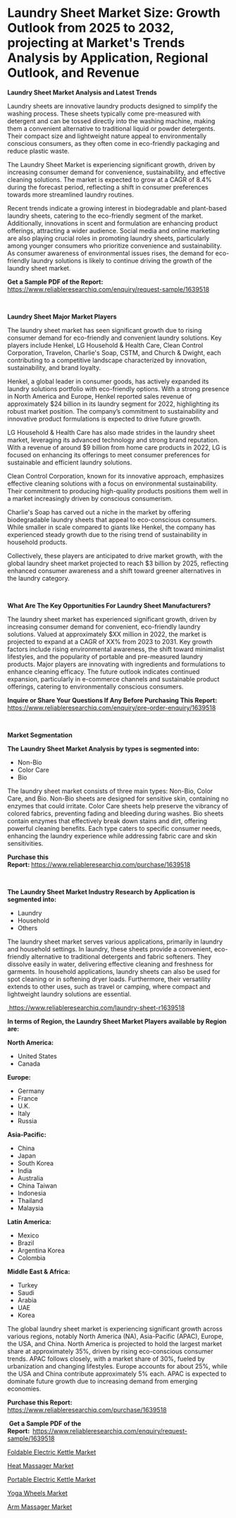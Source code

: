 <p><h1>Laundry Sheet Market Size: Growth Outlook from 2025 to 2032, projecting at Market's Trends Analysis by Application, Regional Outlook, and Revenue</h1></p><p><strong>Laundry Sheet Market Analysis and Latest Trends</strong></p>
<p><p>Laundry sheets are innovative laundry products designed to simplify the washing process. These sheets typically come pre-measured with detergent and can be tossed directly into the washing machine, making them a convenient alternative to traditional liquid or powder detergents. Their compact size and lightweight nature appeal to environmentally conscious consumers, as they often come in eco-friendly packaging and reduce plastic waste.</p><p>The Laundry Sheet Market is experiencing significant growth, driven by increasing consumer demand for convenience, sustainability, and effective cleaning solutions. The market is expected to grow at a CAGR of 8.4% during the forecast period, reflecting a shift in consumer preferences towards more streamlined laundry routines. </p><p>Recent trends indicate a growing interest in biodegradable and plant-based laundry sheets, catering to the eco-friendly segment of the market. Additionally, innovations in scent and formulation are enhancing product offerings, attracting a wider audience. Social media and online marketing are also playing crucial roles in promoting laundry sheets, particularly among younger consumers who prioritize convenience and sustainability. As consumer awareness of environmental issues rises, the demand for eco-friendly laundry solutions is likely to continue driving the growth of the laundry sheet market.</p></p>
<p><strong>Get a Sample PDF of the Report:&nbsp;</strong> <a href="https://www.reliableresearchiq.com/enquiry/request-sample/1639518?utm_campaign=1121&utm_medium=2&utm_source=Github&utm_content=ia&utm_term=08022025&utm_id=laundry-sheet">https://www.reliableresearchiq.com/enquiry/request-sample/1639518</a></p>
<p>&nbsp;</p>
<p><strong>Laundry Sheet Major Market Players</strong></p>
<p><p>The laundry sheet market has seen significant growth due to rising consumer demand for eco-friendly and convenient laundry solutions. Key players include Henkel, LG Household & Health Care, Clean Control Corporation, Travelon, Charlie's Soap, CSTM, and Church & Dwight, each contributing to a competitive landscape characterized by innovation, sustainability, and brand loyalty.</p><p>Henkel, a global leader in consumer goods, has actively expanded its laundry solutions portfolio with eco-friendly options. With a strong presence in North America and Europe, Henkel reported sales revenue of approximately $24 billion in its laundry segment for 2022, highlighting its robust market position. The company’s commitment to sustainability and innovative product formulations is expected to drive future growth.</p><p>LG Household & Health Care has also made strides in the laundry sheet market, leveraging its advanced technology and strong brand reputation. With a revenue of around $9 billion from home care products in 2022, LG is focused on enhancing its offerings to meet consumer preferences for sustainable and efficient laundry solutions.</p><p>Clean Control Corporation, known for its innovative approach, emphasizes effective cleaning solutions with a focus on environmental sustainability. Their commitment to producing high-quality products positions them well in a market increasingly driven by conscious consumerism.</p><p>Charlie's Soap has carved out a niche in the market by offering biodegradable laundry sheets that appeal to eco-conscious consumers. While smaller in scale compared to giants like Henkel, the company has experienced steady growth due to the rising trend of sustainability in household products.</p><p>Collectively, these players are anticipated to drive market growth, with the global laundry sheet market projected to reach $3 billion by 2025, reflecting enhanced consumer awareness and a shift toward greener alternatives in the laundry category.</p></p>
<p>&nbsp;</p>
<p><strong>What Are The Key Opportunities For Laundry Sheet Manufacturers?</strong></p>
<p><p>The laundry sheet market has experienced significant growth, driven by increasing consumer demand for convenient, eco-friendly laundry solutions. Valued at approximately $XX million in 2022, the market is projected to expand at a CAGR of XX% from 2023 to 2031. Key growth factors include rising environmental awareness, the shift toward minimalist lifestyles, and the popularity of portable and pre-measured laundry products. Major players are innovating with ingredients and formulations to enhance cleaning efficacy. The future outlook indicates continued expansion, particularly in e-commerce channels and sustainable product offerings, catering to environmentally conscious consumers.</p></p>
<p><strong>Inquire or Share Your Questions If Any Before Purchasing This Report:</strong> <a href="https://www.reliableresearchiq.com/enquiry/pre-order-enquiry/1639518?utm_campaign=1121&utm_medium=2&utm_source=Github&utm_content=ia&utm_term=08022025&utm_id=laundry-sheet">https://www.reliableresearchiq.com/enquiry/pre-order-enquiry/1639518</a></p>
<p>&nbsp;</p>
<p><strong>Market Segmentation</strong></p>
<p><strong>The Laundry Sheet Market Analysis by types is segmented into:</strong></p>
<p><ul><li>Non-Bio</li><li>Color Care</li><li>Bio</li></ul></p>
<p><p>The laundry sheet market consists of three main types: Non-Bio, Color Care, and Bio. Non-Bio sheets are designed for sensitive skin, containing no enzymes that could irritate. Color Care sheets help preserve the vibrancy of colored fabrics, preventing fading and bleeding during washes. Bio sheets contain enzymes that effectively break down stains and dirt, offering powerful cleaning benefits. Each type caters to specific consumer needs, enhancing the laundry experience while addressing fabric care and skin sensitivities.</p></p>
<p><strong>Purchase this Report:&nbsp;</strong><a href="https://www.reliableresearchiq.com/purchase/1639518?utm_campaign=1121&utm_medium=2&utm_source=Github&utm_content=ia&utm_term=08022025&utm_id=laundry-sheet">https://www.reliableresearchiq.com/purchase/1639518</a></p>
<p>&nbsp;</p>
<p><strong>The Laundry Sheet Market Industry Research by Application is segmented into:</strong></p>
<p><ul><li>Laundry</li><li>Household</li><li>Others</li></ul></p>
<p><p>The laundry sheet market serves various applications, primarily in laundry and household settings. In laundry, these sheets provide a convenient, eco-friendly alternative to traditional detergents and fabric softeners. They dissolve easily in water, delivering effective cleaning and freshness for garments. In household applications, laundry sheets can also be used for spot cleaning or in softening dryer loads. Furthermore, their versatility extends to other uses, such as travel or camping, where compact and lightweight laundry solutions are essential.</p></p>
<p><a href="https://www.reliableresearchiq.com/laundry-sheet-r1639518?utm_campaign=1121&utm_medium=2&utm_source=Github&utm_content=ia&utm_term=08022025&utm_id=laundry-sheet">&nbsp;https://www.reliableresearchiq.com/laundry-sheet-r1639518</a></p>
<p><strong>In terms of Region, the Laundry Sheet Market Players available by Region are:</strong></p>
<p>
    <p> <strong> North America: </strong>
        <ul>
            <li>United States</li>
            <li>Canada</li>
        </ul>
        </p> 
    <p> <strong> Europe: </strong>
        <ul>
            <li>Germany</li>
            <li>France</li>
            <li>U.K.</li>
            <li>Italy</li>
            <li>Russia</li>
        </ul>
        </p> 
    <p> <strong> Asia-Pacific: </strong>
        <ul>
            <li>China</li>
            <li>Japan</li>
            <li>South Korea</li>
            <li>India</li>
            <li>Australia</li>
            <li>China Taiwan</li>
            <li>Indonesia</li>
            <li>Thailand</li>
            <li>Malaysia</li>
        </ul>
        </p> 
    <p> <strong> Latin America: </strong>
        <ul>
            <li>Mexico</li>
            <li>Brazil</li>
            <li>Argentina Korea</li>
            <li>Colombia</li>
        </ul>
        </p> 
    <p> <strong> Middle East & Africa: </strong>
        <ul>
            <li>Turkey</li>
            <li>Saudi</li>
            <li>Arabia</li>
            <li>UAE</li>
            <li>Korea</li>
        </ul>
    </p>
    </p>
<p><p>The global laundry sheet market is experiencing significant growth across various regions, notably North America (NA), Asia-Pacific (APAC), Europe, the USA, and China. North America is projected to hold the largest market share at approximately 35%, driven by rising eco-conscious consumer trends. APAC follows closely, with a market share of 30%, fueled by urbanization and changing lifestyles. Europe accounts for about 25%, while the USA and China contribute approximately 5% each. APAC is expected to dominate future growth due to increasing demand from emerging economies.</p></p>
<p><strong>Purchase this Report: </strong><a href="https://www.reliableresearchiq.com/purchase/1639518?utm_campaign=1121&utm_medium=2&utm_source=Github&utm_content=ia&utm_term=08022025&utm_id=laundry-sheet">https://www.reliableresearchiq.com/purchase/1639518</a></p>
<p>&nbsp;<strong>Get a Sample PDF of the Report:&nbsp;&nbsp;</strong><a href="https://www.reliableresearchiq.com/enquiry/request-sample/1639518?utm_campaign=1121&utm_medium=2&utm_source=Github&utm_content=ia&utm_term=08022025&utm_id=laundry-sheet">https://www.reliableresearchiq.com/enquiry/request-sample/1639518</a></p>
<p><strong></strong></p>
<p><p><a href="https://github.com/sawrovpipolo/Market-Research-Report-List-1/blob/main/foldable-electric-kettle-market.md?utm_campaign=1121&utm_medium=2&utm_source=Github&utm_content=ia&utm_term=08022025&utm_id=laundry-sheet">Foldable Electric Kettle Market</a></p><p><a href="https://github.com/aarajlyre/Market-Research-Report-List-1/blob/main/heat-massager-market.md?utm_campaign=1121&utm_medium=2&utm_source=Github&utm_content=ia&utm_term=08022025&utm_id=laundry-sheet">Heat Massager Market</a></p><p><a href="https://github.com/ritooesiaba/Market-Research-Report-List-1/blob/main/portable-electric-kettle-market.md?utm_campaign=1121&utm_medium=2&utm_source=Github&utm_content=ia&utm_term=08022025&utm_id=laundry-sheet">Portable Electric Kettle Market</a></p><p><a href="https://github.com/fiispend/Market-Research-Report-List-1/blob/main/yoga-wheels-market.md?utm_campaign=1121&utm_medium=2&utm_source=Github&utm_content=ia&utm_term=08022025&utm_id=laundry-sheet">Yoga Wheels Market</a></p><p><a href="https://github.com/raaschadonle/Market-Research-Report-List-1/blob/main/arm-massager-market.md?utm_campaign=1121&utm_medium=2&utm_source=Github&utm_content=ia&utm_term=08022025&utm_id=laundry-sheet">Arm Massager Market</a></p></p>